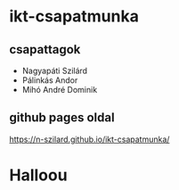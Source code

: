 # ikt-csapatmunka
## csapattagok
- Nagyapáti Szilárd
- Pálinkás Andor
- Mihó André Dominik
## github pages oldal
https://n-szilard.github.io/ikt-csapatmunka/

# Halloou
